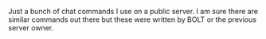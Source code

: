 Just a bunch of chat commands I use on a public server. I am sure there are similar commands out there but these were written by BOLT or the previous server owner.
